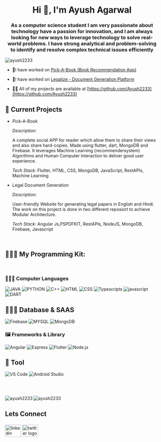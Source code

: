 <h1 align="center">Hi 👋, I'm Ayush Agarwal</h1>
<h3 align="center">As a computer science student I am very passionate about technology have a passion for innovation, and I am always looking for new ways to leverage technology to solve real-world problems. I have strong analytical and problem-solving to identify and resolve complex technical issues efficiently</h3>

<p align="left"> <img src="https://komarev.com/ghpvc/?username=ayush2233&label=Profile%20views&color=0e75b6&style=flat" alt="ayush2233" /> </p>


- 🔭I have worked on [Pick-A-Book (Book Recommendation App)](https://github.com/Ayush2233/Pick-A-Book)

- 🔭I have worked on [Legalize - Document Generation Platform](https://github.com/Ayush2233/Legalize)

- 👨‍💻 All of my projects are available at [https://github.com/Ayush2233](https://github.com/Ayush2233)



<h2 align="left"> 🔭 Current Projects </h2>

- Pick-A-Book

  <i>Description:</i> <p>A complete social APP for reader which allow them to share their views and also share hard-copies. Made using flutter, dart, MongoDB and Firebase.  It leverages Machine Learning (recommendersystem) Algorithms and Human Computer Interaction to deliver good user experience.</p>
  
   <i>Tech Stack:</i> Flutter, HTML, CSS, MongoDB, JavaScript, RestAPIs, Machine Learning

- Legal Document Generation

  <i>Description:</i> <p>User-friendly Website for generating legal papers in English and Hindi. The work on this project is done in two different reposiort to achieve Modular Architecture.
  </p>
  <i>Tech Stack: </i> Angular Js,PSPDFKIT, RestAPIs, NodeJS,  MongoDB, Firebase, Javascript
<br>


## 👨🏻‍💻 My Programming Kit:
<br>

### 👨🏻‍💻 Computer Languages

<p>
  <img alt="JAVA" src="https://img.shields.io/badge/Java-ED8B00?style=for-the-badge&logo=openjdk&logoColor=white" />
  <img alt="PYTHON" src="https://img.shields.io/badge/python-3670A0?style=for-the-badge&logo=python&logoColor=ffdd54" />
  <img alt="C++" src="https://img.shields.io/badge/c++-%2300599C.svg?style=for-the-badge&logo=c%2B%2B&logoColor=white" />
  <img alt="HTML" src="https://img.shields.io/badge/html5-%23E34F26.svg?style=for-the-badge&logo=html5&logoColor=white" />
  <img alt="CSS" src="https://img.shields.io/badge/css3-%231572B6.svg?style=for-the-badge&logo=css3&logoColor=white" />
  <img alt="Typescripts" src="https://img.shields.io/badge/typescript-%23007ACC.svg?style=for-the-badge&logo=typescript&logoColor=white" />
  <img alt="javascript" src="https://img.shields.io/badge/javascript-%23E5A00D.svg?style=for-the-badge&logo=javascript&logoColor=white" />
  <img alt="DART" src="https://img.shields.io/badge/dart-%230175C2.svg?style=for-the-badge&logo=dart&logoColor=white" />
</p>

## 👨🏻‍💻 Database & SAAS

<p>
  <img alt="Firebase" src="https://img.shields.io/badge/Firebase-039BE5?style=for-the-badge&logo=Firebase&logoColor=white" />
  <img alt="MYSQL" src="https://img.shields.io/badge/mysql-%2300f.svg?style=for-the-badge&logo=mysql&logoColor=white" />
  <img alt="MongoDB" src="https://img.shields.io/badge/MongoDB-%234ea94b.svg?style=for-the-badge&logo=mongodb&logoColor=white" />
</p>

### 🖼 Frameworks & Library

<p>
  <img alt="Angular" src="https://img.shields.io/badge/angular-%23DD0031.svg?style=for-the-badge&logo=angular&logoColor=white" />
  <img alt="Express" src="https://img.shields.io/badge/express.js-%23404d59.svg?style=for-the-badge&logo=express&logoColor=%2361DAFB" />
  <img alt="Flutter" src="https://img.shields.io/badge/Flutter-%2302569B.svg?style=for-the-badge&logo=Flutter&logoColor=white" />
  <img alt="Node.js" src="https://img.shields.io/badge/node.js-6DA55F?style=for-the-badge&logo=node.js&logoColor=white" />
</p>

## 🌸 Tool 

<p>
  <img alt="VS Code" src="https://img.shields.io/badge/VS%20Code-0078d7.svg?style=for-the-badge&logo=visual-studio-code&logoColor=white" />
  <img alt="Android Studio" src="https://img.shields.io/badge/Android%20Studio-3DDC84.svg?style=for-the-badge&logo=android-studio&logoColor=white" />
</p>


<br>
<br>
<p><img align="left" src="https://github-readme-stats.vercel.app/api/top-langs?username=ayush2233&show_icons=true&locale=en&layout=compact" alt="ayush2233" /></p>



<p><img align="center" src="https://github-readme-streak-stats.herokuapp.com/?user=ayush2233&" alt="ayush2233" /></p>

<h2 align="left">Lets Connect</h2>

###

<div align="left">
  <a href="www.linkedin.com/in/ayush-agarwal-80764821b" target="_blank" rel="noreferrer"> <img src="https://raw.githubusercontent.com/maurodesouza/profile-readme-generator/master/src/assets/icons/social/linkedin/default.svg" width="52" height="40" alt="linkedin logo"  /></a>
  <a href="https://nodejs.org" target="_blank" rel="noreferrer">   <img src="https://raw.githubusercontent.com/maurodesouza/profile-readme-generator/master/src/assets/icons/social/instagram/default.svg" width="52" height="40" alt="twitter logo"  /></a>
</div>

###
